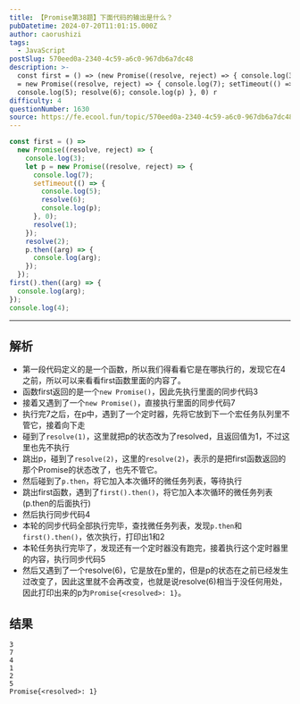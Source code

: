 ```yaml
---
title: 【Promise第38题】下面代码的输出是什么？
pubDatetime: 2024-07-20T11:01:15.000Z
author: caorushizi
tags:
  - JavaScript
postSlug: 570eed0a-2340-4c59-a6c0-967db6a7dc48
description: >-
  const first = () => (new Promise((resolve, reject) => { console.log(3); let p
  = new Promise((resolve, reject) => { console.log(7); setTimeout(() => {
  console.log(5); resolve(6); console.log(p) }, 0) r
difficulty: 4
questionNumber: 1630
source: https://fe.ecool.fun/topic/570eed0a-2340-4c59-a6c0-967db6a7dc48
---
```


```js
const first = () =>
  new Promise((resolve, reject) => {
    console.log(3);
    let p = new Promise((resolve, reject) => {
      console.log(7);
      setTimeout(() => {
        console.log(5);
        resolve(6);
        console.log(p);
      }, 0);
      resolve(1);
    });
    resolve(2);
    p.then((arg) => {
      console.log(arg);
    });
  });
first().then((arg) => {
  console.log(arg);
});
console.log(4);
```

---

## 解析

- 第一段代码定义的是一个函数，所以我们得看看它是在哪执行的，发现它在4之前，所以可以来看看first函数里面的内容了。
- 函数first返回的是一个`new Promise()`，因此先执行里面的同步代码3
- 接着又遇到了一个`new Promise()`，直接执行里面的同步代码7
- 执行完7之后，在p中，遇到了一个定时器，先将它放到下一个宏任务队列里不管它，接着向下走
- 碰到了`resolve(1)`，这里就把p的状态改为了resolved，且返回值为1，不过这里也先不执行
- 跳出p，碰到了`resolve(2)`，这里的`resolve(2)`，表示的是把first函数返回的那个Promise的状态改了，也先不管它。
- 然后碰到了`p.then`，将它加入本次循环的微任务列表，等待执行
- 跳出first函数，遇到了`first().then()`，将它加入本次循环的微任务列表(p.then的后面执行)
- 然后执行同步代码4
- 本轮的同步代码全部执行完毕，查找微任务列表，发现`p.then`和`first().then()`，依次执行，打印出1和2
- 本轮任务执行完毕了，发现还有一个定时器没有跑完，接着执行这个定时器里的内容，执行同步代码5
- 然后又遇到了一个resolve(6)，它是放在p里的，但是p的状态在之前已经发生过改变了，因此这里就不会再改变，也就是说resolve(6)相当于没任何用处，因此打印出来的p为`Promise{<resolved>: 1}`。

## 结果

```
3
7
4
1
2
5
Promise{<resolved>: 1}
```
